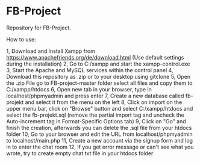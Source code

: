# FB-Project
Repository for FB-Project.

How to use:

1, Download and install Xampp from https://www.apachefriends.org/de/download.html
(Use default settings during the installation)
2, Go to C:/xampp and start the xampp-control.exe
3, Start the Apache and MySQL services within the control panel
4, Download this repository as .zip or to your desktop using gitclone
5, Open the .zip File go to FB-project-master folder select all files and copy them to C:/xampp/htdocs
6, Open new tab in your browser, type in localhost/phpmyadmin and press enter
7, Create a new database called fb-projekt and select it from the menu on the left
8, Click on import on the upper menu bar, click on "Browse" button and select C:/xampp/htdocs and select the fb-projekt.sql
(remove the partial import tag and uncheck the Auto-increment tag in Format-Specific Options tab)
9, Click on "Go" and finish the creation, afterwards you can delete the .sql file from your htdocs folder
10, Go to your browser and edit the URL from localhost/phpmyadmin to localhost/main.php
11, Create a new account via the signup form and log in to enter the chat room
12, If you get error message or can't see what you wrote, try to create empty chat.txt file in your htdocs folder
